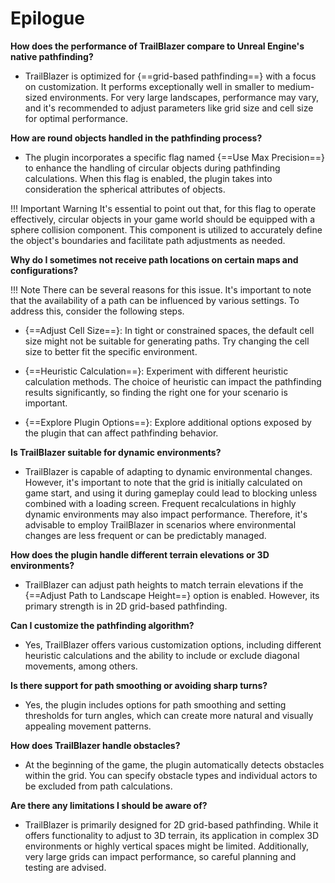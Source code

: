 # Epilogue

**How does the performance of TrailBlazer compare to Unreal Engine's native pathfinding?**

- TrailBlazer is optimized for {==grid-based pathfinding==} with a focus on customization. It performs exceptionally well in smaller to medium-sized environments. For very large landscapes, performance may vary, and it's recommended to adjust parameters like grid size and cell size for optimal performance.

**How are round objects handled in the pathfinding process?**

- The plugin incorporates a specific flag named {==Use Max Precision==} to enhance the handling of circular objects during pathfinding calculations. When this flag is enabled, the plugin takes into consideration the spherical attributes of objects.

!!! Important Warning
    It's essential to point out that, for this flag to operate effectively, circular objects in your game world should be equipped with a sphere collision component. This component is utilized to accurately define the object's boundaries and facilitate path adjustments as needed.

**Why do I sometimes not receive path locations on certain maps and configurations?**

!!! Note
    There can be several reasons for this issue. It's important to note that the availability of a path can be influenced by various settings. To address this, consider the following steps.

- {==Adjust Cell Size==}: In tight or constrained spaces, the default cell size might not be suitable for generating paths. Try changing the cell size to better fit the specific environment.

- {==Heuristic Calculation==}: Experiment with different heuristic calculation methods. The choice of heuristic can impact the pathfinding results significantly, so finding the right one for your scenario is important.

- {==Explore Plugin Options==}: Explore additional options exposed by the plugin that can affect pathfinding behavior.

**Is TrailBlazer suitable for dynamic environments?**

- TrailBlazer is capable of adapting to dynamic environmental changes. However, it's important to note that the grid is initially calculated on game start, and using it during gameplay could lead to blocking unless combined with a loading screen. Frequent recalculations in highly dynamic environments may also impact performance. Therefore, it's advisable to employ TrailBlazer in scenarios where environmental changes are less frequent or can be predictably managed.

**How does the plugin handle different terrain elevations or 3D environments?**

- TrailBlazer can adjust path heights to match terrain elevations if the {==Adjust Path to Landscape Height==} option is enabled. However, its primary strength is in 2D grid-based pathfinding.

**Can I customize the pathfinding algorithm?**

- Yes, TrailBlazer offers various customization options, including different heuristic calculations and the ability to include or exclude diagonal movements, among others.

**Is there support for path smoothing or avoiding sharp turns?**

- Yes, the plugin includes options for path smoothing and setting thresholds for turn angles, which can create more natural and visually appealing movement patterns.

**How does TrailBlazer handle obstacles?**

- At the beginning of the game, the plugin automatically detects obstacles within the grid. You can specify obstacle types and individual actors to be excluded from path calculations.

**Are there any limitations I should be aware of?**

- TrailBlazer is primarily designed for 2D grid-based pathfinding. While it offers functionality to adjust to 3D terrain, its application in complex 3D environments or highly vertical spaces might be limited. Additionally, very large grids can impact performance, so careful planning and testing are advised.
